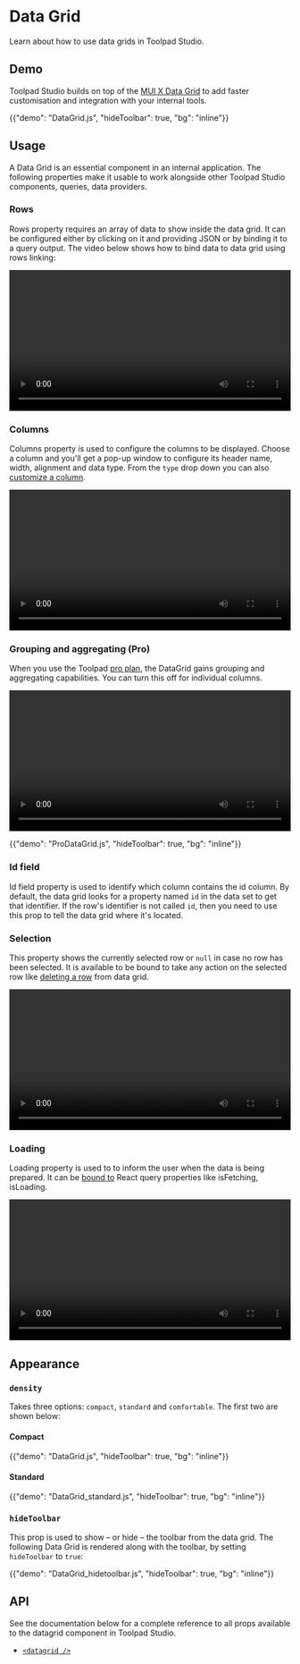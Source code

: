 # Data Grid

<p class="description">Learn about how to use data grids in Toolpad Studio.</p>

## Demo

Toolpad Studio builds on top of the [MUI X Data Grid](https://mui.com/x/react-data-grid/) to add faster customisation and integration with your internal tools.

{{"demo": "DataGrid.js", "hideToolbar": true, "bg": "inline"}}

## Usage

A Data Grid is an essential component in an internal application. The following properties make it usable to work alongside other Toolpad Studio components, queries, data providers.

### Rows

Rows property requires an array of data to show inside the data grid. It can be configured either by clicking on it and providing JSON or by binding it to a query output. The video below shows how to bind data to data grid using rows linking:

<video controls width="100%" height="auto" style="contain" alt="datagrid-rows">
  <source src="/static/toolpad/docs/studio/components/datagrid/datagrid_rows.mp4" type="video/mp4">
  Your browser does not support the video tag.
</video>

### Columns

Columns property is used to configure the columns to be displayed. Choose a column and you'll get a pop-up window to configure its header name, width, alignment and data type.
From the `type` drop down you can also [customize a column](/toolpad/studio/how-to-guides/customize-datagrid/).

<video controls width="100%" height="auto" style="contain" alt="datagrid-columns">
  <source src="/static/toolpad/docs/studio/components/datagrid/datagrid_column.mp4" type="video/mp4">
  Your browser does not support the video tag.
</video>

### Grouping and aggregating (Pro)

When you use the Toolpad [pro plan](/toolpad/studio/getting-started/roadmap/#pro-plan), the DataGrid gains grouping and aggregating capabilities. You can turn this off for individual columns.

<video controls width="100%" height="auto" style="contain" alt="datagrid-columns">
  <source src="/static/toolpad/docs/studio/components/datagrid/datagrid_grouping.mp4" type="video/mp4">
  Your browser does not support the video tag.
</video>

{{"demo": "ProDataGrid.js", "hideToolbar": true, "bg": "inline"}}

### Id field

Id field property is used to identify which column contains the id column. By default, the data grid looks for a property named `id` in the data set to get that identifier. If the row's identifier is not called `id`, then you need to use this prop to tell the data grid where it's located.

### Selection

This property shows the currently selected row or `null` in case no row has been selected. It is available to be bound to take any action on the selected row like [deleting a row](/toolpad/studio/how-to-guides/delete-datagrid-row/) from data grid.

<video controls width="100%" height="auto" style="contain" alt="datagrid-selection">
  <source src="/static/toolpad/docs/studio/components/datagrid/datagrid_selection.mp4" type="video/mp4">
  Your browser does not support the video tag.
</video>

### Loading

Loading property is used to to inform the user when the data is being prepared. It can be [bound to](/toolpad/studio/how-to-guides/delete-datagrid-row/#configure-loading-states-optional) React query properties like isFetching, isLoading.

<video controls width="100%" height="auto" style="contain" alt="datagrid-loading">
  <source src="/static/toolpad/docs/studio/components/datagrid/datagrid_loading.mp4" type="video/mp4">
  Your browser does not support the video tag.
</video>

## Appearance

### `density`

Takes three options: `compact`, `standard` and `comfortable`. The first two are shown below:

#### Compact

{{"demo": "DataGrid.js", "hideToolbar": true, "bg": "inline"}}

#### Standard

{{"demo": "DataGrid_standard.js", "hideToolbar": true, "bg": "inline"}}

### `hideToolbar`

This prop is used to show – or hide – the toolbar from the data grid. The following Data Grid is rendered along with the toolbar, by setting `hideToolbar` to `true`:

{{"demo": "DataGrid_hidetoolbar.js", "hideToolbar": true, "bg": "inline"}}

## API

See the documentation below for a complete reference to all props available to the datagrid component in Toolpad Studio.

- [`<datagrid />`](/toolpad/studio/reference/components/data-grid/)
